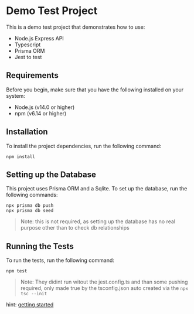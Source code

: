 # Demo Test Project

This is a demo test project that demonstrates how to use:

- Node.js Express API
- Typescript
- Prisma ORM
- Jest to test

## Requirements

Before you begin, make sure that you have the following installed on your system:

- Node.js (v14.0 or higher)
- npm (v6.14 or higher)

## Installation

To install the project dependencies, run the following command:

```shell
npm install
```

## Setting up the Database

This project uses Prisma ORM and a Sqlite.
To set up the database, run the following commands:

```shell
npx prisma db push
npx prisma db seed
```

> Note: this is not required, as setting up the database has no real purpose other than to check db relationships

## Running the Tests

To run the tests, run the following command:

```shell
npm test
```

> Note: They didint run witout the jest.config.ts and than some pushing required, only made true by the tsconfig.json auto created via the `npx tsc --init`

hint: [getting started]("https://www.youtube.com/watch?v=PM58NEMJgMw&t=2430s")